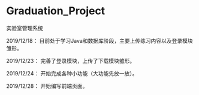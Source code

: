 # Graduation_Project
实验室管理系统

2019/12/18：
目前处于学习Java和数据库阶段，主要上传练习内容以及登录模块雏形。

2019/12/23：
完善了登录模块，上传了下载模块雏形。

2019/12/24：
开始完成各种小功能（大功能先放一放）。

2019/12/28：
开始编写前端页面。
